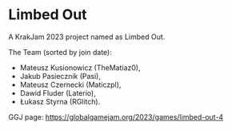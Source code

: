 # Limbed Out
A KrakJam 2023 project named as Limbed Out.

The Team (sorted by join date):
- Mateusz Kusionowicz (TheMatiaz0),
- Jakub Pasiecznik (Pasi),
- Mateusz Czernecki (Maticzpl),
- Dawid Fluder (Laterio),
- Łukasz Styrna (RGlitch).

GGJ page: https://globalgamejam.org/2023/games/limbed-out-4
